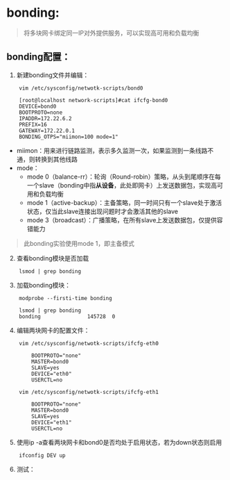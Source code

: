# bonding:
>将多块网卡绑定同一IP对外提供服务，可以实现高可用和负载均衡
## bonding配置：
1. 新建bonding文件并编辑：
```
    vim /etc/sysconfig/netwotk-scripts/bond0

    [root@localhost network-scripts]#cat ifcfg-bond0 
    DEVICE=bond0
    BOOTPROTO=none
    IPADDR=172.22.6.2
    PREFIX=16
    GATEWAY=172.22.0.1
    BONDING_OTPS="miimon=100 mode=1"
```
+ miimon：用来进行链路监测，表示多久监测一次，如果监测到一条线路不通，则转换到其他线路
+ mode：
    + mode 0（balance-rr）：轮询（Round-robin）策略，从头到尾顺序在每一个slave（bonding中指**从设备**，此处即网卡）上发送数据包，实现高可用和负载均衡
    + mode 1（active-backup）：主备策略，同一时间只有一个slave处于激活状态，仅当此slave连接出现问题时才会激活其他的slave
    + mode 3（broadcast）：广播策略，在所有slave上发送数据包，仅提供容错能力
>此bonding实验使用mode 1，即主备模式
2. 查看bonding模块是否加载
```
    lsmod | grep bonding
```
3. 加载bonding模块：
```
    modprobe --firsti-time bonding

    lsmod | grep bonding
    bonding               145728  0 
```
4. 编辑两块网卡的配置文件：
```
    vim /etc/sysconfig/netwotk-scripts/ifcfg-eth0

        BOOTPROTO="none"
        MASTER=bond0
        SLAVE=yes 
        DEVICE="eth0"
        USERCTL=no

    vim /etc/sysconfig/netwotk-scripts/ifcfg-eth1

        BOOTPROTO="none"
        MASTER=bond0
        SLAVE=yes
        DEVICE="eth1"
        USERCTL=no
```
5. 使用ip -a查看两块网卡和bond0是否均处于启用状态，若为down状态则启用
```
    ifconfig DEV up
```
6. 测试：
